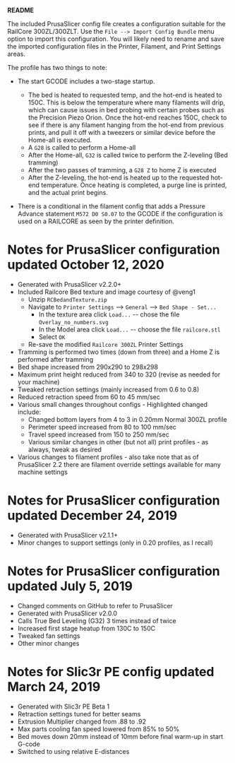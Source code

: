 **README**

The included PrusaSlicer config file creates a configuration suitable for the RailCore 300ZL/300ZLT.  Use the `File --> Import Config Bundle` menu option to import this configuration.  You will likely need to rename and save the imported configuration files in the Printer, Filament, and Print Settings areas.

The profile has two things to note:

- The start GCODE includes a two-stage startup.  

  - The bed is heated to requested temp, and the hot-end is heated to 150C.  This is below the temperature where many filaments will drip, which can cause issues in bed probing with certain probes such as the Precision Piezo Orion. Once the hot-end reaches 150C, check to see if there is any filament hanging from the hot-end from previous prints, and pull it off with a tweezers or similar device before the Home-all is executed.
  - A `G28` is called to perform a Home-all
  - After the Home-all, `G32` is called twice to perform the Z-leveling (Bed tramming)
  - After the two passes of tramming, a `G28 Z` to home Z is executed
  - After the Z-leveling, the hot-end is heated up to the requested hot-end temperature.  Once heating is completed, a purge line is printed, and the actual print begins.

- There is a conditional in the filament config that adds a Pressure Advance statement `M572 D0 S0.07` to the GCODE if the configuration is used on a RAILCORE as seen by the printer definition.

# Notes for PrusaSlicer configuration updated October 12, 2020

* Generated with PrusaSlicer v2.2.0+
* Included Railcore Bed texture and image courtesy of @veng1
  * Unzip `RCBedandTexture.zip`
  * Navigate to `Printer Settings` --> `General` --> `Bed Shape - Set...`
    * In the texture area click `Load...` -- chose the file `Overlay_no_numbers.svg`
    * In the Model area click `Load...` -- choose the file `railcore.stl`
    * Select `OK`
  * Re-save the modified `Railcore 300ZL` Printer Settings
* Tramming is performed two times (down from three) and a Home Z is performed after tramming
* Bed shape increased from 290x290 to 298x298
* Maximum print height reduced from 340 to 320 (revise as needed for your machine)
* Tweaked retraction settings (mainly increased from 0.6 to 0.8)
* Reduced retraction speed from 60 to 45 mm/sec
* Various small changes throughout configs - Highlighted changed include:
  * Changed bottom layers from 4 to 3 in 0.20mm Normal 300ZL profile
  * Perimeter speed increased from 80 to 100 mm/sec
  * Travel speed increased from 150 to 250 mm/sec
  * Various similar changes in other (but not all) print profiles - as always, tweak as desired
* Various changes to filament profiles - also take note that as of PrusaSlicer 2.2 there are filament override settings available for many machine settings

# Notes for PrusaSlicer configuration updated December 24, 2019

* Generated with PrusaSlicer v2.1.1+
* Minor changes to support settings (only in 0.20 profiles, as I recall)


# Notes for PrusaSlicer configuration updated July 5, 2019

* Changed comments on GitHub to refer to PrusaSlicer
* Generated with PrusaSlicer v2.0.0
* Calls True Bed Leveling (G32) 3 times instead of twice
* Increased first stage heatup from 130C to 150C
* Tweaked fan settings
* Other minor changes


# Notes for Slic3r PE config updated March 24, 2019

* Generated with Slic3r PE Beta 1
* Retraction settings tuned for better seams
* Extrusion Multiplier changed from .88 to .92
* Max parts cooling fan speed lowered from 85% to 50%
* Bed moves down 20mm instead of 10mm before final warm-up in start G-code
* Switched to using relative E-distances
